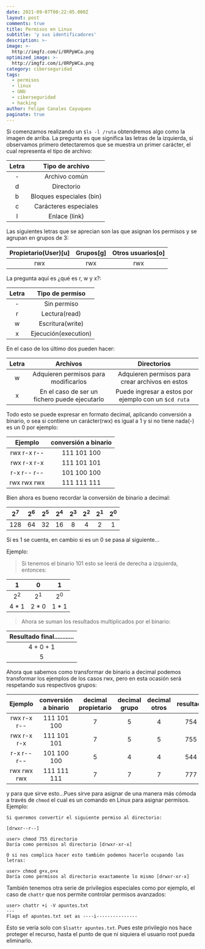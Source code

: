 ```yaml
---
date: 2021-09-07T00:22:05.000Z
layout: post
comments: true
title: Permisos en Linux
subtitle: 'y sus identificadores'
description: >-
image: >-
  http://imgfz.com/i/0RPpWCa.png
optimized_image: >-
  http://imgfz.com/i/0RPpWCa.png
category: ciberseguridad
tags:
  - permisos
  - linux
  - GNU
  - ciberseguridad
  - hacking
author: Felipe Canales Cayuqueo
paginate: true
---
```

Si comenzamos realizando un 	```$ls -l /ruta``` obtendremos algo como la imagen de arriba. La pregunta es que significa las letras de la izquierda, si observamos primero detectaremos que se muestra un primer carácter, el cual representa el tipo de archivo:

| Letra | Tipo de archivo |
| :--------: | :-------: |
| - | Archivo común |
| d | Directorio |
| b | Bloques especiales (bin) |
| c | Carácteres especiales |
| l | Enlace (link) |

Las siguientes letras que se aprecian son las que asignan los permisos y se agrupan en grupos de 3:

| Propietario(User)[u] | Grupos[g] | Otros usuarios[o] |
| :--------: | :-------: | :--------: |
| rwx | rwx | rwx |

La pregunta aquí es ¿qué es r, w y x?:

| Letra | Tipo de permiso |
| :--------: | :-------: |
| - | Sin permiso |
| r | Lectura(read) |
| w | Escritura(write) |
| x | Ejecución(execution) |

En el caso de los último dos pueden hacer:

| Letra | Archivos | Directorios |
| :--------: | :-------: | :--------: |
| w | Adquieren permisos para modificarlos | Adquieren permisos para crear archivos en estos |
| x | En el caso de ser un fichero puede ejecutarlo | Puede ingresar a estos por ejemplo con un ```$cd ruta``` |

Todo esto se puede expresar en formato decimal, aplicando conversión a binario, o sea si contiene un carácter(rwx) es igual a 1 y si no tiene nada(-) es un 0 por ejemplo:

| Ejemplo | conversión a binario |
| :--------: | :-------: |
| rwx r-x r-- | 111 101 100 |
| rwx r-x r-x | 111 101 101 |
| r-x r-- r-- | 101 100 100 |
| rwx rwx rwx | 111 111 111 |

Bien ahora es bueno recordar la conversión de binario a decimal:

| 2<sup>7</sup> | 2<sup>6</sup> | 2<sup>5</sup> | 2<sup>4</sup> | 2<sup>3</sup> | 2<sup>2</sup> | 2<sup>1</sup> | 2<sup>0</sup> |
| :--------: | :-------: | :--------: | :--------: | :--------: | :--------: | :--------: | :--------: |
| 128 | 64 | 32 | 16 | 8 | 4 | 2 | 1 |

Si es 1 se cuenta, en cambio si es un 0 se pasa al siguiente...

Ejemplo:

> Si tenemos el binario  101 esto se leerá de derecha a izquierda, entonces:

| 1 | 0 | 1 |
| :--------: | :-------: | :-------: |
| 2<sup>2</sup> | 2<sup>1</sup> | 2<sup>0</sup> |
| 4 * 1 | 2 * 0 | 1 * 1 |

> Ahora se suman los resultados multiplicados por el binario:

| Resultado final............|
| :--------: |
| 4 + 0 + 1 |
| 5 |

Ahora que sabemos como transformar de binario a decimal podemos transformar los ejemplos de los casos rwx, pero en esta ocasión será respetando sus respectivos grupos:

| Ejemplo | conversión a binario | decimal propietario | decimal grupo | decimal otros | resultado |
| :--------: | :-------: | :-------: | :-------: | :-------: | :-------: |
| rwx r-x r-- | 111 101 100 | 7 | 5 | 4 | 754 |
| rwx r-x r-x | 111 101 101 | 7 | 5 | 5 | 755 |
| r-x r-- r-- | 101 100 100 | 5 | 4 | 4 | 544 |
| rwx rwx rwx | 111 111 111 | 7 | 7 | 7 | 777 |

y para que sirve esto...Pues sirve para asignar de una manera más cómoda a través de ```chmod``` el cual es un comando en Linux para asignar permisos. Ejemplo:
```user
Si queremos convertir el siguiente permiso al directorio:

[drwxr--r--]

user> chmod 755 directorio
Daría como permisos al directorio [drwxr-xr-x]

O si nos complica hacer esto también podemos hacerlo ocupando las letras:

user> chmod g+x,o+x
Daría como permisos al directorio exactamente lo mismo [drwxr-xr-x]
```

También tenemos otra serie de privilegios especiales como por ejemplo, el caso de ```chattr``` que nos permite controlar permisos avanzados:
```user
user> chattr +i -V apuntes.txt
---
Flags of apuntes.txt set as ----i---------------
```
Esto se vería solo con ```$lsattr apuntes.txt```. Pues este privilegio nos hace proteger el recurso, hasta el punto de que ni siquiera el usuario root pueda eliminarlo.
